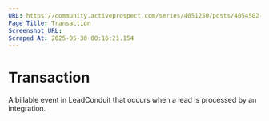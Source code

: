 ```yaml
---
URL: https://community.activeprospect.com/series/4051250/posts/4054502-activeprospect-product-glossary
Page Title: Transaction
Screenshot URL: 
Scraped At: 2025-05-30 00:16:21.154
---
```


# Transaction

A billable event in LeadConduit that occurs when a lead is processed by an integration.